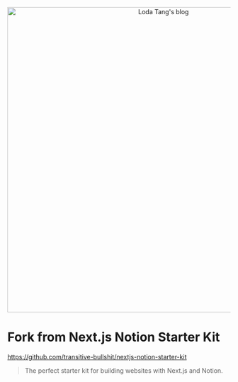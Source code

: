 <p align="center">
  <a href="https://lodatang.com">
    <img alt="Loda Tang's blog" src="https://user-images.githubusercontent.com/10447318/201476808-cf9b0d38-e7fb-4066-b317-caf7062c9b06.png" width="689">
  </a>
</p>

# Fork from Next.js Notion Starter Kit

https://github.com/transitive-bullshit/nextjs-notion-starter-kit

> The perfect starter kit for building websites with Next.js and Notion.
